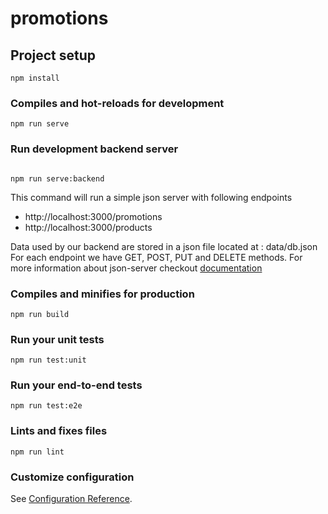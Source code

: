 # promotions

## Project setup
```
npm install
```

### Compiles and hot-reloads for development
```
npm run serve
```

### Run development backend server
```

npm run serve:backend
```
This  command will run a simple json server with following endpoints

* http://localhost:3000/promotions
* http://localhost:3000/products

Data used by our backend are stored in a json file located at : data/db.json
For each endpoint we have GET, POST, PUT and DELETE methods.
For more information about json-server checkout [documentation](https://github.com/typicode/json-server)

### Compiles and minifies for production
```
npm run build
```

### Run your unit tests
```
npm run test:unit
```

### Run your end-to-end tests
```
npm run test:e2e
```

### Lints and fixes files
```
npm run lint
```

### Customize configuration
See [Configuration Reference](https://cli.vuejs.org/config/).
